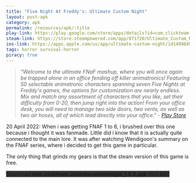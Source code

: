 ```yaml
---
title: "Five Night At Freddy's: Ultimate Custom Night"
layout: post-apk
category: apk
permalink: /resources/apk/:title
play-link: https://play.google.com/store/apps/details?id=com.clickteam.ultimatecustomnight
steam-link: https://store.steampowered.com/app/871720/Ultimate_Custom_Night/
ios-link: https://apps.apple.com/us/app/ultimate-custom-night/id1499849161
tags: horror survival-horror
piracy: true
---
```


> _"Welcome to the ultimate FNaF mashup, where you will once again be trapped alone in an office fending off killer animatronics! Featuring 50 selectable animatronic characters spanning seven Five Nights at Freddy's games, the options for customization are nearly endless. Mix and match any assortment of characters that you like, set their difficulty from 0-20, then jump right into the action! From your office desk, you will need to manage two side doors, two vents, as well as two air hoses, all of which lead directly into your office." - <a href="https://play.google.com/store/apps/details?id=com.clickteam.ultimatecustomnight" target="_blank">Play Store</a>_

<span class="timestamp">20 April 2022:</span> When i was getting FNAF 1 to 6, i brushed over this one because i thought it was fanmade. Little did i know that it is actually quite connected to the main lore. It was after watching Wendigoon's summary on the FNAF series, where i decided to get this game in particular.

The only thing that grinds my gears is that the steam version of this game is free.

<div class="text-center">
    <a class="btn btn-dark btn-block w-100" onclick='apk("com.clickteam.ultimatecustomnight_1.0.3.apk")' style="text-decoration: none; background-color: #333;"> Download <b>com.clickteam.ultimatecustomnight_1.0.3.apk</b> (152 MB)</a>
</div>
